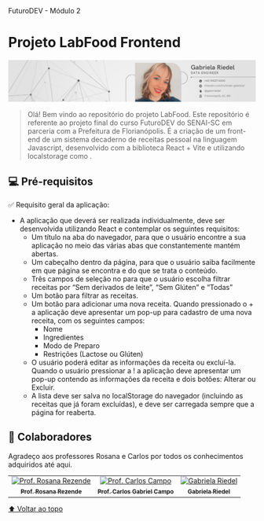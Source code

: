 <head>FuturoDEV - Módulo 2</head>
<h1>Projeto LabFood Frontend</h1>

<img src="imagem1-readme.png" alt="imagem 1">

> Olá! Bem vindo ao repositório do projeto LabFood. Este repositório é referente ao projeto final do curso FuturoDEV do SENAI-SC em parceria com a Prefeitura de Florianópolis. É a criação de um front-end de um sistema decaderno de receitas pessoal na linguagem Javascript, desenvolvido com a biblioteca React + Vite e utilizando localstorage como .

## 💻 Pré-requisitos

:white_check_mark: Requisito geral da aplicação:

- A aplicação que deverá ser realizada individualmente, deve ser desenvolvida utilizando React e contemplar os seguintes requisitos:
    - Um título na aba do navegador, para que o usuário encontre a sua aplicação no meio das várias abas que constantemente mantém abertas.
    - Um cabeçalho dentro da página, para que o usuário saiba facilmente em que página se encontra e do que se trata o conteúdo.
    - Três campos de seleção no para que o usuário escolha filtrar receitas por “Sem derivados de leite”, “Sem Glúten” e “Todas”
    - Um botão para filtrar as receitas.
    - Um botão para adicionar uma nova receita. Quando pressionado o + a aplicação deve apresentar um pop-up para cadastro de uma nova receita, com os seguintes campos:
        - Nome
        - Ingredientes
        - Modo de Preparo
        - Restrições (Lactose ou Glúten)
     - O usuário poderá editar as informações da receita ou excluí-la. Quando o usuário pressionar a ! a aplicação deve apresentar um pop-up contendo as informações da receita e dois botões: Alterar ou Excluir.
     - A lista deve ser salva no localStorage do navegador (incluindo as receitas que já foram excluídas), e deve ser carregada sempre que a página for reaberta.

## 🤝 Colaboradores

Agradeço aos professores Rosana e Carlos por todos os conhecimentos adquiridos até aqui.

<table>
  <tr>
    <td align="center">
      <a href="#">
        <img src="https://avatars.githubusercontent.com/u/45580434?v=4" width="100px;" alt="Prof. Rosana Rezende"/><br>
        <sub>
          <b>Prof. Rosana Rezende</b>
        </sub>
      </a>
    </td>
    <td align="center">
      <a href="#">
        <img src="https://avatars.githubusercontent.com/u/28167638?v=4" width="100px;" alt="Prof. Carlos Campo"/><br>
        <sub>
          <b>Prof. Carlos Gabriel Campo</b>
        </sub>
      </a>
    </td>
    <td align="center">
      <a href="#">
        <img src="https://avatars.githubusercontent.com/u/112433872?v=4" width="100px;" alt="Gabriela Riedel"/><br>
        <sub>
          <b>Gabriela Riedel</b>
        </sub>
      </a>
    </td>
  </tr>
</table>


[⬆ Voltar ao topo](#FuturoDEV)<br>

